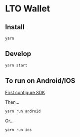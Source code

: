 # LTO Wallet

## Install

```bash
yarn
```

## Develop

```bash
yarn start
```

## To run on Android/IOS

[First configure SDK](https://reactnative.dev/docs/running-on-device)

Then...

```bash
yarn run android
```

Or...

```bash
yarn run ios
```
